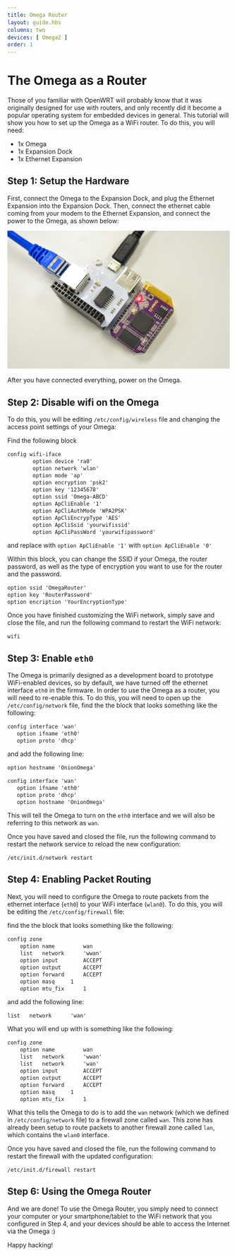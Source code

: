 ```yaml
---
title: Omega Router
layout: guide.hbs
columns: two
devices: [ Omega2 ]
order: 1
---
```


# The Omega as a Router

Those of you familiar with OpenWRT will probably know that it was originally designed for use with routers, and only recently did it become a popular operating system for embedded devices in general. This tutorial will show you how to set up the Omega as a WiFi router. To do this, you will need:

* 1x Omega
* 1x Expansion Dock
* 1x Ethernet Expansion

## Step 1: Setup the Hardware

First, connect the Omega to the Expansion Dock, and plug the Ethernet Expansion into the Expansion Dock. Then, connect the ethernet cable coming from your modem to the Ethernet Expansion, and connect the power to the Omega, as shown below:

![Omega Router](../img/omega-router-pic-1.jpg)

After you have connected everything, power on the Omega.


## Step 2: Disable wifi on the Omega

To do this, you will be editing `/etc/config/wireless` file and changing the access point settings of your Omega:

Find the following block

```
config wifi-iface
        option device 'ra0'
        option network 'wlan'
        option mode 'ap'
        option encryption 'psk2'
        option key '12345678'
        option ssid 'Omega-ABCD'
        option ApCliEnable '1'
        option ApCliAuthMode 'WPA2PSK'
        option ApCliEncrypType 'AES'
        option ApCliSsid 'yourwifissid'
        option ApCliPassWord 'yourwifipassword'

```

and replace with `option ApCliEnable '1'` with `option ApCliEnable '0'`

Within this block, you can change the SSID if your Omega, the router password, as well as the type of encryption you want to use for the router and the password.

```
option ssid 'OmegaRouter'
option key 'RouterPassword'
option encription 'YourEncryptionType'
```

Once you have finished customizing the WiFi network, simply save and close the file, and run the following command to restart the WiFi network:

```
wifi
```

## Step 3: Enable `eth0`

The Omega is primarily designed as a development board to prototype WiFi-enabled devices, so by default, we have turned off the ethernet interface `eth0` in the firmware. In order to use the Omega as a router, you will need to re-enable this. To do this, you will need to open up the `/etc/config/network` file, find the the block that looks something like the following:

```
config interface 'wan' 
   option ifname 'eth0' 
   option proto 'dhcp'   
```
and add the following line:

```
option hostname 'OnionOmega'
```

```
config interface 'wan' 
   option ifname 'eth0' 
   option proto 'dhcp'
   option hostname 'OnionOmega'
```

This will tell the Omega to turn on the `eth0` interface and we will also be referring to this network as `wan`.

Once you have saved and closed the file, run the following command to restart the network service to reload the new configuration:

```
/etc/init.d/network restart
```

## Step 4: Enabling Packet Routing

Next, you will need to configure the Omega to route packets from the ethernet interface (`eth0`) to your WiFi interface (`wlan0`). To do this, you will be editing the `/etc/config/firewall` file:

find the the block that looks something like the following:

```
config zone
    option name         wan
    list   network      'wwan'
    option input        ACCEPT
    option output       ACCEPT
    option forward      ACCEPT
    option masq     1
    option mtu_fix      1
```

and add the following line:

```
list   network      'wan'
```

What you will end up with is something like the following:

```
config zone
    option name         wan
    list   network      'wwan'
    list   network      'wan'
    option input        ACCEPT
    option output       ACCEPT
    option forward      ACCEPT
    option masq     1
    option mtu_fix      1
```

What this tells the Omega to do is to add the `wan` network (which we defined in `/etc/config/network` file) to a firewall zone called `wan`. This zone has already been setup to route packets to another firewall zone called `lan`, which contains the `wlan0` interface. 

Once you have saved and closed the file, run the following command to restart the firewall with the updated configuration:

```
/etc/init.d/firewall restart
```

## Step 6: Using the Omega Router

And we are done! To use the Omega Router, you simply need to connect your computer or your smartphone/tablet to the WiFi network that you configured in Step 4, and your devices should be able to access the Internet via the Omega :)

Happy hacking!